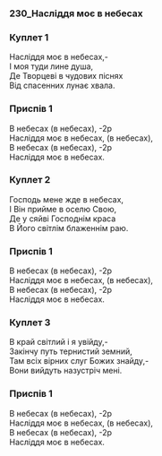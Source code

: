 ### 230_Насліддя моє в небесах
### Куплет 1
Насліддя моє в небесах,-<br/>І моя туди лине душа,<br/>Де Творцеві в чудових піснях<br/>Від спасенних лунає хвала.
### Приспів 1
В небесах (в небесах), -2р<br/>Насліддя моє в небесах, (в небесах),<br/>В небесах (в небесах), -2р<br/>Насліддя моє в небесах.
### Куплет 2
Господь мене жде в небесах,<br/>І Він прийме в оселю Свою,<br/>Де у сяйві Господнім краса<br/>В Його світлім блаженнім раю.
### Приспів 1
В небесах (в небесах), -2р<br/>Насліддя моє в небесах, (в небесах),<br/>В небесах (в небесах), -2р<br/>Насліддя моє в небесах.
### Куплет 3
В край світлий і я увійду,-<br/>Закінчу путь тернистий земний,<br/>Там всіх вірних слуг Божих знайду,-<br/>Вони вийдуть назустріч мені.
### Приспів 1
В небесах (в небесах), -2р<br/>Насліддя моє в небесах, (в небесах),<br/>В небесах (в небесах), -2р<br/>Насліддя моє в небесах.
